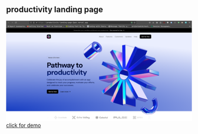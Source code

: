 ## productivity landing page
![banner](https://github.com/pavanKumarKR2000/productivity-landing-page/blob/main/Screenshot%20from%202024-11-02%2020-20-14.png?raw=true)
<a href="https://productivity-landing-page-2pex.vercel.app">click for demo<a/>
